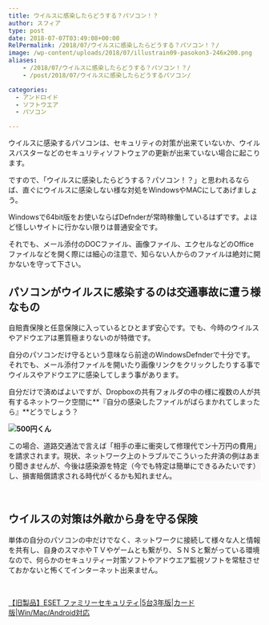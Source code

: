 ```yaml
---
title: ウイルスに感染したらどうする？パソコン！？
author: スフィア
type: post
date: 2018-07-07T03:49:08+00:00
RelPermalink: /2018/07/ウイルスに感染したらどうする？パソコン！？/
image: /wp-content/uploads/2018/07/illustrain09-pasokon3-246x200.png
aliases:
    - /2018/07/ウイルスに感染したらどうする？パソコン！？/
    - /post/2018/07/ウイルスに感染したらどうするパソコン/

categories:
  - アンドロイド
  - ソフトウエア
  - パソコン

---
```

ウイルスに感染するパソコンは、セキュリティの対策が出来ていないか、ウイルスバスターなどのセキュリティソフトウェアの更新が出来ていない場合に起こります。

ですので、「ウイルスに感染したらどうする？パソコン！？」と思われるならば、直ぐにウイルスに感染しない様な対処をWindowsやMACにしてあげましょう。

Windowsで64bit版をお使いならばDefnderが常時稼働しているはずです。よほど怪しいサイトに行かない限りは普通安全です。

それでも、メール添付のDOCファイル、画像ファイル、エクセルなどのOfficeファイルなどを開く際には細心の注意で、知らない人からのファイルは絶対に開かないを守って下さい。

## パソコンがウイルスに感染するのは交通事故に遭う様なもの

自賠責保険と任意保険に入っているとひとまず安心です。でも、今時のウイルスやアドウエアは悪質極まりないのが特徴です。

自分のパソコンだけ守るという意味なら前途のWindowsDefnderで十分です。それでも、メール添付ファイルを開いたり画像リンクをクリックしたりする事でウイルスやアドウエアに感染してしまう事があります。

自分だけで済めばよいですが、Dropboxの共有フォルダの中の様に複数の人が共有するネットワーク空間に**『自分の感染したファイルがばらまかれてしまったら』**どうでしょう？

<div class="chat_r ">
  <div class="talker">
    <b><img class="circle" src="https://sumaho.tk/wp-content/uploads/2018/07/aa5fb71af70bf729ec4214aa3a663453.jpg" alt="500円くん" /> </b>
  </div>
  
  <div class="bubble_wrap">
    <div class="bubble" style="background-color:#faf7f9">
      <div class="bubble_in" style="border-color:#faf7f9">
        <p>
          この場合、道路交通法で言えば「相手の車に衝突して修理代でン十万円の費用」を請求されます。現状、ネットワーク上のトラブルでこういった弁済の例はあまり聞きませんが、今後は感染源を特定（今でも特定は簡単にできるみたいです）し、損害賠償請求される時代がくるかも知れません。
        </p>
      </div>
    </div>
  </div>
</div>

&nbsp;

## ウイルスの対策は外敵から身を守る保険

単体の自分のパソコンの中だけでなく、ネットワークに接続して様々な人と情報を共有し、自身のスマホやＴＶやゲームとも繋がり、ＳＮＳと繋がっている環境なので、何らかのセキュリティー対策ソフトやアドウエア監視ソフトを常駐させておかないと怖くてインターネット出来ません。

 
  


<a href="https://amzn.to/32W9zFN" target="_blank" rel="noopener noreferrer">【旧製品】ESET ファミリーセキュリティ|5台3年版|カード版|Win/Mac/Android対応</a>